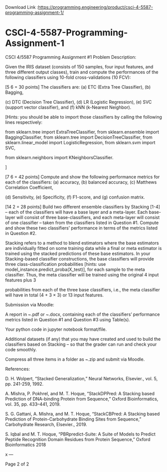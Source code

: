 Download Link :https://programming.engineering/product/csci-4-5587-programming-assignment-1/


# CSCI-4-5587-Programming-Assignment-1
CSCI 4/5587 Programming Assignment #1
Problem Description:

Given the IRIS dataset (consists of 150 samples, four input features, and three different output classes), train and compute the performances of the following classifiers using 10-fold cross-validations (10 FCV):

[5 6 = 30 points] The classifiers are: (a) ETC (Extra Tree Classifier), (b) Bagging,

(c) DTC (Decision Tree Classifier), (d) LR (Logistic Regression), (e) SVC (support vector classifier), and (f) kNN (k-Nearest Neighbor).

[Hints: you should be able to import those classifiers by calling the following lines respectively:

from sklearn.tree import ExtraTreeClassifier, from sklearn.ensemble import BaggingClassifier, from sklearn.tree import DecisionTreeClassifier, from sklearn.linear_model import LogisticRegression, from sklearn.svm import SVC,

from sklearn.neighbors import KNeighborsClassifier.

]

[7 6 = 42 points] Compute and show the following performance metrics for each of the classifiers: (a) accuracy, (b) balanced accuracy, (c) Matthews Correlation Coefficient,

(d) Sensitivity, (e) Specificity, (f) F1-score, and (g) confusion matrix.

[14 2 = 28 points] Build two different ensemble classifiers by Stacking [1-4] – each of the classifiers will have a base layer and a meta-layer. Each base-layer will consist of three base-classifiers, and each meta-layer will consist of one classifier – taken from the classifiers listed in Question #1. Compute and show these two classifiers’ performance in terms of the metrics listed in Question #2.

Stacking refers to a method to blend estimators where the base estimators are individually fitted on some training data while a final or meta estimator is trained using the stacked predictions of these base estimators. In your Stacking-based classifier constructions, the base classifiers will provide three class-classification probabilities [hints: use model_instance.predict_proba(X_test)], for each sample to the meta classifier. Thus, the meta classifier will be trained using the original 4 input features plus 3


probabilities from each of the three base classifiers, i.e., the meta classifier will have in total (4 + 3 × 3) or 13 input features.

Submission via Moodle:

A report in ~.pdf or ~.docx, containing each of the classifiers’ performance metrics listed in Question #1 and Question #3 using Table(s).

Your python code in jupyter notebook format/file.

Additional datasets (if any) that you may have created and used to build the classifiers based on Stacking – so that the grader can run and check your code smoothly.

Compress all three items in a folder as ~.zip and submit via Moodle.

References:

D. H. Wolpert, “Stacked Generalization,” Neural Networks, Elsevier., vol. 5, pp. 241-259, 1992.

A. Mishra, P. Pokhrel, and M. T. Hoque, “StackDPPred: A Stacking based Prediction of DNA-binding Protein from Sequence,” Oxford Bioinformatics, vol. 35, pp. 433–441, 2019.

S. G. Gattani, A. Mishra, and M. T. Hoque, “StackCBPred: A Stacking based Prediction of Protein-Carbohydrate Binding Sites from Sequence,” Carbohydrate Research, Elsevier., 2019.

S. Iqbal and M. T. Hoque, “PBRpredict-Suite: A Suite of Models to Predict Peptide Recognition Domain Residues from Protein Sequence,” Oxford Bioinformatics 2018

x —

Page 2 of 2
